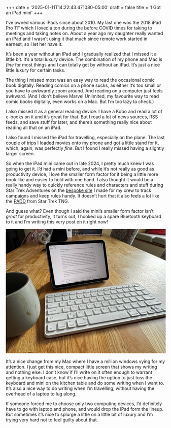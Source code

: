 +++
date = '2025-01-11T14:22:43.471080-05:00'
draft = false
title = 'I Got an iPad mini'
+++


I’ve owned various iPads since about 2010. My last one was the 2018 iPad Pro 11” which I loved a ton during the before COVID times for taking to meetings and taking notes on. About a year ago my daughter really wanted an iPad and I wasn’t using it that much since remote work started in earnest, so I let her have it.

It’s been a year without an iPad and I gradually realized that I missed it a little bit. It’s a total luxury device. The combination of my phone and Mac is *fine* for most things and I can totally get by without an iPad. It’s just a nice little luxury for certain tasks.

The thing I missed most was an easy way to read the occasional comic book digitally. Reading comics on a phone sucks, as either it’s too small or you have to awkwardly zoom around. And reading on a computer just feels awkward. (And I don’t believe Marvel Unlimited, my favourite way to read comic books digitally, even works on a Mac. But I’m too lazy to check.)

I also missed it as a general reading device. I have a Kobo and read a lot of e-books on it and it’s great for that. But I read a lot of news sources, RSS feeds, and save stuff for later, and there’s something really nice about reading all that on an iPad.

I also found I missed the iPad for travelling, especially on the plane. The last couple of trips I loaded movies onto my phone and got a little stand for it, which, again, was perfectly *fine*. But I found I really missed having a slightly larger screen.

So when the iPad mini came out in late 2024, I pretty much knew I was going to get it. I’d had a mini before, and while it’s not really as good as productivity device, I love the smaller form factor for it being a little more book like and easier to hold with one hand. I also thought it would be a really handy way to quickly reference rules and characters and stuff during Star Trek Adventures on the [bespoke site](https://sta.tommertron.com/) I made for my crew to track campaigns and keep rules handy. It doesn’t hurt that it also feels a lot like the [PADD](https://en.m.wikipedia.org/wiki/LCARS#PADD) from Star Trek TNG.

And guess what? Even though I said the mini’s smaller form factor isn’t *great* for productivity, it turns out, I hooked up a spare Bluetooth keyboard to it and I’m writing this very post on it right now!

![Writing this post](ipad-keyboard.png)

It’s a nice change from my Mac where I have a million windows vying for my attention. I just get this nice, compact little screen that shows my writing and nothing else. I don’t know if I’ll write on it often enough to warrant getting a keyboard case, but it’s nice having the option to just toss the keyboard and mini on the kitchen table and do some writing when I want to. It’s also a nice way to do writing when I’m travelling, without having the overhead of a laptop to lug along.

If someone forced me to choose only two computing devices, I’d definitely have to go with laptop and phone, and would drop the iPad form the lineup. But sometimes it’s nice to splurge a little on a little bit of luxury and I’m trying very hard not to feel guilty about that.